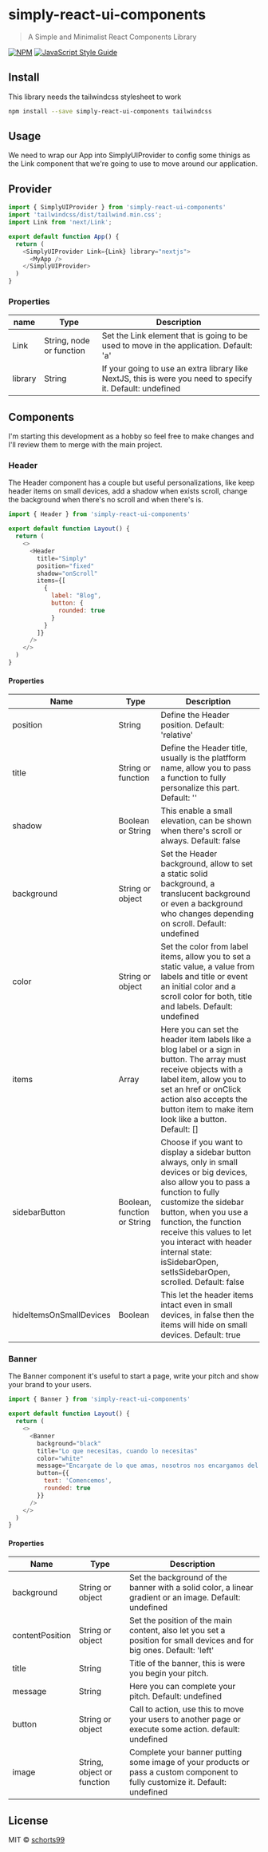 # simply-react-ui-components

> A Simple and Minimalist React Components Library

[![NPM](https://img.shields.io/npm/v/simply-react-ui-components.svg)](https://www.npmjs.com/package/simply-react-ui-components) [![JavaScript Style Guide](https://img.shields.io/badge/code_style-standard-brightgreen.svg)](https://standardjs.com)

## Install

This library needs the tailwindcss stylesheet to work

```bash
npm install --save simply-react-ui-components tailwindcss
```

## Usage

We need to wrap our App into SimplyUIProvider to config some thinigs as the Link component that we're going to use to move around our application.

## Provider

```js
import { SimplyUIProvider } from 'simply-react-ui-components'
import 'tailwindcss/dist/tailwind.min.css';
import Link from 'next/Link';

export default function App() {
  return (
    <SimplyUIProvider Link={Link} library="nextjs">
      <MyApp />
    </SimplyUIProvider>
  )
}
```

### Properties

| name | Type | Description |
| - | - | - |
| Link | String, node or function | Set the Link element that is going to be used to move in the application. Default: 'a' |
| library | String | If your going to use an extra library like NextJS, this is were you need to specify it. Default: undefined

## Components

I'm starting this development as a hobby so feel free to make changes and I'll review them to merge with the main project.

### Header

The Header component has a couple but useful personalizations, like keep header items on small devices, add a shadow when exists scroll, change the background when there's no scroll and when there's is.

```js
import { Header } from 'simply-react-ui-components'

export default function Layout() {
  return (
    <>
      <Header
        title="Simply"
        position="fixed"
        shadow="onScroll"
        items={[
          {
            label: "Blog",
            button: {
              rounded: true
            }
          }
        ]}
      />
    </>
  )
}
```

#### Properties

| Name | Type | Description |
| - | - | - |
| position | String | Define the Header position. Default: 'relative' |
| title | String or function | Define the Header title, usually is the platfform name, allow you to pass a function to fully personalize this part. Default: '' |
| shadow | Boolean or String | This enable a small elevation, can be shown when there's scroll or always. Default: false |
| background | String or object | Set the Header background, allow to set a static solid background, a translucent background or even a background who changes depending on scroll. Default: undefined |
| color | String or object | Set the color from label items, allow you to set a static value, a value from labels and title or event an initial color and a scroll color for both, title and labels. Default: undefined |
| items | Array | Here you can set the header item labels like a blog label or a sign in button. The array must receive objects with a label item, allow you to set an href or onClick action also accepts the button item to make item look like a button. Default: [] |
| sidebarButton | Boolean, function or String | Choose if you want to display a sidebar button always, only in small devices or big devices, also allow you to pass a function to fully customize the sidebar button, when you use a function, the function receive this values to let you interact with header internal state: isSidebarOpen, setIsSidebarOpen, scrolled. Default: false |
| hideItemsOnSmallDevices | Boolean | This let the header items intact even in small devices, in false then the items will hide on small devices. Default: true |

### Banner

The Banner component it's useful to start a page, write your pitch and show your brand to your users.

```js
import { Banner } from 'simply-react-ui-components'

export default function Layout() {
  return (
    <>
      <Banner
        background="black"
        title="Lo que necesitas, cuando lo necesitas"
        color="white"
        message="Encargate de lo que amas, nosotros nos encargamos del desarrollo y la estrategía para ayudarte a crecer"
        button={{
          text: 'Comencemos',
          rounded: true
        }}
      />
    </>
  )
}
```

#### Properties

| Name | Type | Description |
| - | - | - |
| background | String or object | Set the background of the banner with a solid color, a linear gradient or an image. Default: undefined |
| contentPosition | String or object | Set the position of the main content, also let you set a position for small devices and for big ones. Default: 'left' |
| title | String | Title of the banner, this is were you begin your pitch. |
| message | String | Here you can complete your pitch. Default: undefined |
| button | String or object | Call to action, use this to move your users to another page or execute some action. default: undefined |
| image | String, object or function | Complete your banner putting some image of your products or pass a custom component to fully customize it. Default: undefined |

## License

MIT © [schorts99](https://github.com/Schorts99)

